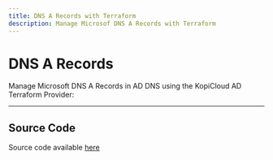 ```yaml
---
title: DNS A Records with Terraform
description: Manage Microsof DNS A Records with Terraform
---
```


# DNS A Records

Manage Microsoft DNS A Records in AD DNS using the KopiCloud AD Terraform Provider:

----

## Source Code

Source code available [here](https://github.com/KopiCloud-AD-API/terraform-kopicloud-ad-api-dns-a-records)
